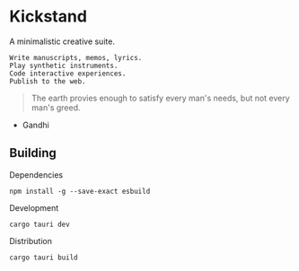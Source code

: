# Kickstand

A minimalistic creative suite.

```
Write manuscripts, memos, lyrics.
Play synthetic instruments.
Code interactive experiences.
Publish to the web.
```

> The earth provies enough to satisfy every man's needs, but not every man's greed.

- Gandhi

## Building

Dependencies

```
npm install -g --save-exact esbuild
```

Development

```
cargo tauri dev
```

Distribution

```
cargo tauri build
```
